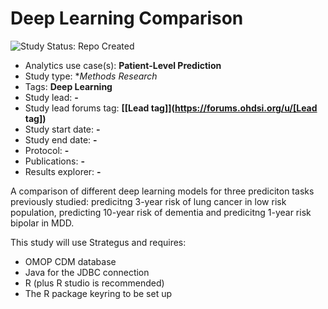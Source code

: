 Deep Learning Comparison
=============

<img src="https://img.shields.io/badge/Study%20Status-Repo%20Created-lightgray.svg" alt="Study Status: Repo Created">

- Analytics use case(s): **Patient-Level Prediction**
- Study type: **Methods Research*
- Tags: **Deep Learning**
- Study lead: **-**
- Study lead forums tag: **[[Lead tag]](https://forums.ohdsi.org/u/[Lead tag])**
- Study start date: **-**
- Study end date: **-**
- Protocol: **-**
- Publications: **-**
- Results explorer: **-**

A comparison of different deep learning models for three prediciton tasks previously studied: predicitng 3-year risk of lung cancer in low risk population, predicting 10-year risk of dementia and predicitng 1-year risk bipolar in MDD.

This study will use Strategus and requires: 
- OMOP CDM database
- Java for the JDBC connection
- R (plus R studio is recommended)
- The R package keyring to be set up




